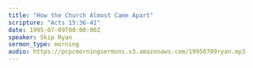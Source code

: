 ```yaml
---
title: "How the Church Almost Came Apart"
scripture: "Acts 15:36-41"
date: 1995-07-09T00:00:00Z
speaker: Skip Ryan
sermon_type: morning
audio: https://pcpcmorningsermons.s3.amazonaws.com/19950709ryan.mp3 
---
```




